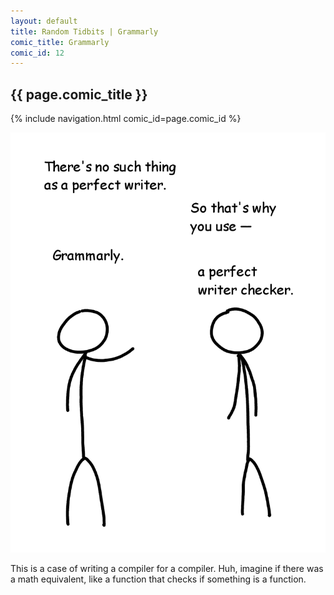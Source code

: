 ```yaml
---
layout: default
title: Random Tidbits | Grammarly
comic_title: Grammarly
comic_id: 12
---
```


## {{ page.comic_title }}

{% include navigation.html comic_id=page.comic_id %}

![](/assets/images/12.png)

This is a case of writing a compiler for a compiler. Huh, imagine if there was a math equivalent, like a function that checks if something is a function.
